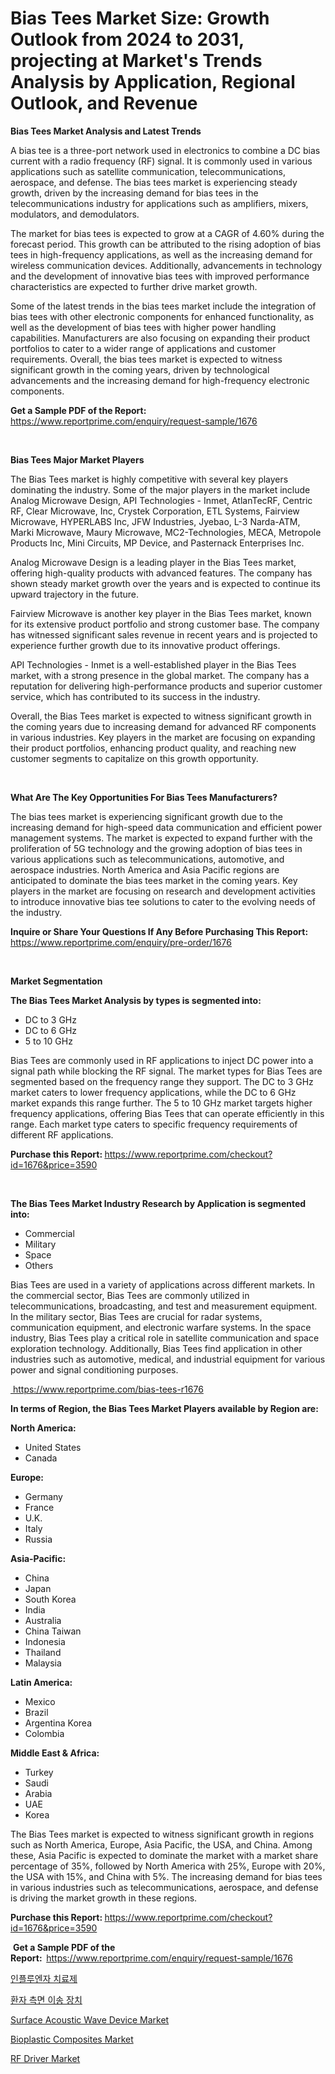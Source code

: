 <p><h1>Bias Tees Market Size: Growth Outlook from 2024 to 2031, projecting at Market's Trends Analysis by Application, Regional Outlook, and Revenue</h1></p><p><strong>Bias Tees Market Analysis and Latest Trends</strong></p>
<p><p>A bias tee is a three-port network used in electronics to combine a DC bias current with a radio frequency (RF) signal. It is commonly used in various applications such as satellite communication, telecommunications, aerospace, and defense. The bias tees market is experiencing steady growth, driven by the increasing demand for bias tees in the telecommunications industry for applications such as amplifiers, mixers, modulators, and demodulators.</p><p>The market for bias tees is expected to grow at a CAGR of 4.60% during the forecast period. This growth can be attributed to the rising adoption of bias tees in high-frequency applications, as well as the increasing demand for wireless communication devices. Additionally, advancements in technology and the development of innovative bias tees with improved performance characteristics are expected to further drive market growth.</p><p>Some of the latest trends in the bias tees market include the integration of bias tees with other electronic components for enhanced functionality, as well as the development of bias tees with higher power handling capabilities. Manufacturers are also focusing on expanding their product portfolios to cater to a wider range of applications and customer requirements. Overall, the bias tees market is expected to witness significant growth in the coming years, driven by technological advancements and the increasing demand for high-frequency electronic components.</p></p>
<p><strong>Get a Sample PDF of the Report:&nbsp;</strong> <a href="https://www.reportprime.com/enquiry/request-sample/1676">https://www.reportprime.com/enquiry/request-sample/1676</a></p>
<p>&nbsp;</p>
<p><strong>Bias Tees Major Market Players</strong></p>
<p><p>The Bias Tees market is highly competitive with several key players dominating the industry. Some of the major players in the market include Analog Microwave Design, API Technologies - Inmet, AtlanTecRF, Centric RF, Clear Microwave, Inc, Crystek Corporation, ETL Systems, Fairview Microwave, HYPERLABS Inc, JFW Industries, Jyebao, L-3 Narda-ATM, Marki Microwave, Maury Microwave, MC2-Technologies, MECA, Metropole Products Inc, Mini Circuits, MP Device, and Pasternack Enterprises Inc.</p><p>Analog Microwave Design is a leading player in the Bias Tees market, offering high-quality products with advanced features. The company has shown steady market growth over the years and is expected to continue its upward trajectory in the future.</p><p>Fairview Microwave is another key player in the Bias Tees market, known for its extensive product portfolio and strong customer base. The company has witnessed significant sales revenue in recent years and is projected to experience further growth due to its innovative product offerings.</p><p>API Technologies - Inmet is a well-established player in the Bias Tees market, with a strong presence in the global market. The company has a reputation for delivering high-performance products and superior customer service, which has contributed to its success in the industry.</p><p>Overall, the Bias Tees market is expected to witness significant growth in the coming years due to increasing demand for advanced RF components in various industries. Key players in the market are focusing on expanding their product portfolios, enhancing product quality, and reaching new customer segments to capitalize on this growth opportunity.</p></p>
<p>&nbsp;</p>
<p><strong>What Are The Key Opportunities For Bias Tees Manufacturers?</strong></p>
<p><p>The bias tees market is experiencing significant growth due to the increasing demand for high-speed data communication and efficient power management systems. The market is expected to expand further with the proliferation of 5G technology and the growing adoption of bias tees in various applications such as telecommunications, automotive, and aerospace industries. North America and Asia Pacific regions are anticipated to dominate the bias tees market in the coming years. Key players in the market are focusing on research and development activities to introduce innovative bias tee solutions to cater to the evolving needs of the industry.</p></p>
<p><strong>Inquire or Share Your Questions If Any Before Purchasing This Report:</strong> <a href="https://www.reportprime.com/enquiry/pre-order/1676">https://www.reportprime.com/enquiry/pre-order/1676</a></p>
<p>&nbsp;</p>
<p><strong>Market Segmentation</strong></p>
<p><strong>The Bias Tees Market Analysis by types is segmented into:</strong></p>
<p><ul><li>DC to 3 GHz</li><li>DC to 6 GHz</li><li>5 to 10 GHz</li></ul></p>
<p><p>Bias Tees are commonly used in RF applications to inject DC power into a signal path while blocking the RF signal. The market types for Bias Tees are segmented based on the frequency range they support. The DC to 3 GHz market caters to lower frequency applications, while the DC to 6 GHz market expands this range further. The 5 to 10 GHz market targets higher frequency applications, offering Bias Tees that can operate efficiently in this range. Each market type caters to specific frequency requirements of different RF applications.</p></p>
<p><strong>Purchase this Report:&nbsp;</strong><a href="https://www.reportprime.com/checkout?id=1676&price=3590">https://www.reportprime.com/checkout?id=1676&price=3590</a></p>
<p>&nbsp;</p>
<p><strong>The Bias Tees Market Industry Research by Application is segmented into:</strong></p>
<p><ul><li>Commercial</li><li>Military</li><li>Space</li><li>Others</li></ul></p>
<p><p>Bias Tees are used in a variety of applications across different markets. In the commercial sector, Bias Tees are commonly utilized in telecommunications, broadcasting, and test and measurement equipment. In the military sector, Bias Tees are crucial for radar systems, communication equipment, and electronic warfare systems. In the space industry, Bias Tees play a critical role in satellite communication and space exploration technology. Additionally, Bias Tees find application in other industries such as automotive, medical, and industrial equipment for various power and signal conditioning purposes.</p></p>
<p><a href="https://www.reportprime.com/bias-tees-r1676">&nbsp;https://www.reportprime.com/bias-tees-r1676</a></p>
<p><strong>In terms of Region, the Bias Tees Market Players available by Region are:</strong></p>
<p>
    <p> <strong> North America: </strong>
        <ul>
            <li>United States</li>
            <li>Canada</li>
        </ul>
        </p> 
    <p> <strong> Europe: </strong>
        <ul>
            <li>Germany</li>
            <li>France</li>
            <li>U.K.</li>
            <li>Italy</li>
            <li>Russia</li>
        </ul>
        </p> 
    <p> <strong> Asia-Pacific: </strong>
        <ul>
            <li>China</li>
            <li>Japan</li>
            <li>South Korea</li>
            <li>India</li>
            <li>Australia</li>
            <li>China Taiwan</li>
            <li>Indonesia</li>
            <li>Thailand</li>
            <li>Malaysia</li>
        </ul>
        </p> 
    <p> <strong> Latin America: </strong>
        <ul>
            <li>Mexico</li>
            <li>Brazil</li>
            <li>Argentina Korea</li>
            <li>Colombia</li>
        </ul>
        </p> 
    <p> <strong> Middle East & Africa: </strong>
        <ul>
            <li>Turkey</li>
            <li>Saudi</li>
            <li>Arabia</li>
            <li>UAE</li>
            <li>Korea</li>
        </ul>
    </p>
    </p>
<p><p>The Bias Tees market is expected to witness significant growth in regions such as North America, Europe, Asia Pacific, the USA, and China. Among these, Asia Pacific is expected to dominate the market with a market share percentage of 35%, followed by North America with 25%, Europe with 20%, the USA with 15%, and China with 5%. The increasing demand for bias tees in various industries such as telecommunications, aerospace, and defense is driving the market growth in these regions.</p></p>
<p><strong>Purchase this Report: </strong><a href="https://www.reportprime.com/checkout?id=1676&price=3590">https://www.reportprime.com/checkout?id=1676&price=3590</a></p>
<p>&nbsp;<strong>Get a Sample PDF of the Report:&nbsp;&nbsp;</strong><a href="https://www.reportprime.com/enquiry/request-sample/1676">https://www.reportprime.com/enquiry/request-sample/1676</a></p>
<p><strong></strong></p>
<p><p><a href="https://medium.com/@xiomaraborjasd6/%EA%B8%80%EB%A1%9C%EB%B2%8C-%EC%9D%B8%ED%94%8C%EB%A3%A8%EC%97%94%EC%9E%90-%EC%9D%98%EC%95%BD%ED%92%88-%EC%8B%9C%EC%9E%A5-%EA%B7%9C%EB%AA%A8-%EB%B0%8F-%EC%8B%9C%EC%9E%A5-%EB%8F%99%ED%96%A5-%EB%B6%84%EC%84%9D-%EC%A7%80%EC%97%AD%EB%B3%84-%EC%A0%84%EB%A7%9D-%EA%B2%BD%EC%9F%81-%EC%A0%84%EB%9E%B5%EC%9D%80-2024%EB%85%84%EB%B6%80%ED%84%B0-2031%EB%85%84%EA%B9%8C%EC%A7%80-%EC%98%88%EC%B8%A1%EB%90%A8-b656fcd0535f">인플루엔자 치료제</a></p><p><a href="https://github.com/vsckjg50460/Market-Research-Report-List-3/blob/main/153108020460.md">환자 측면 이송 장치</a></p><p><a href="https://github.com/LiamDavis60/Market-Research-Report-List-2/blob/main/surface-acoustic-wave-device-market.md">Surface Acoustic Wave Device Market</a></p><p><a href="https://medium.com/@bubursruntul3/navigating-the-global-bioplastic-composites-market-landscape-trends-forecasts-and-impact-c8680fd6b283">Bioplastic Composites Market</a></p><p><a href="https://github.com/anwarsahrul281/Market-Research-Report-List-1/blob/main/rf-driver-market.md">RF Driver Market</a></p></p>